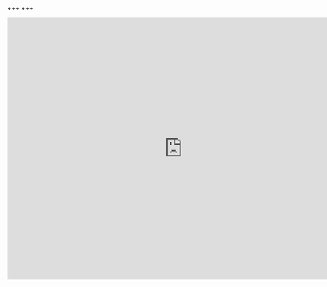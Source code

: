 +++
+++

<iframe src="https://docs.google.com/forms/d/e/1FAIpQLSdrXIaQNYIY_sWS-Ade1jVJfukdYI_3GLfNIrSihhaKnTrBww/viewform?embedded=true" width="800" height="600" frameborder="0" marginheight="0" marginwidth="0">Loading...</iframe>
